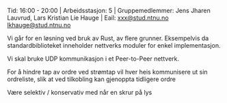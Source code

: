 Tid: 16:00 - 20:00 | Arbeidsstasjon: 5 | Gruppemedlemmer: Jens Jharen Lauvrud, Lars Kristian Lie Hauge | Eail: xxx@stud.ntnu.no  lkhauge@stud.ntnu.no

Vi går for en løsning ved bruk av Rust, av flere grunner. Eksempelvis da standardbiblioteket inneholder nettverks moduler for enkel implementasjon.

Vi skal bruke UDP kommunikasjon i et Peer-to-Peer nettverk.

For å hindre tap av ordre ved strømtap vil hver heis kommunisere ut sin ordreliste, slik at ved tilkobling kan gjenoppta tidligere ordre


Være selektiv / konservativ med når en skrur på lys